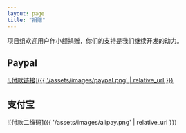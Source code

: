 ```yaml
---
layout: page
title: "捐赠"
---
```


项目组欢迎用户作小额捐赠，你们的支持是我们继续开发的动力。

## Paypal

<a href="https://paypal.me/fooledit/20">![付款链接]({{ '/assets/images/paypal.png' | relative_url }})</a>

## 支付宝

![付款二维码]({{ '/assets/images/alipay.png' | relative_url }})

